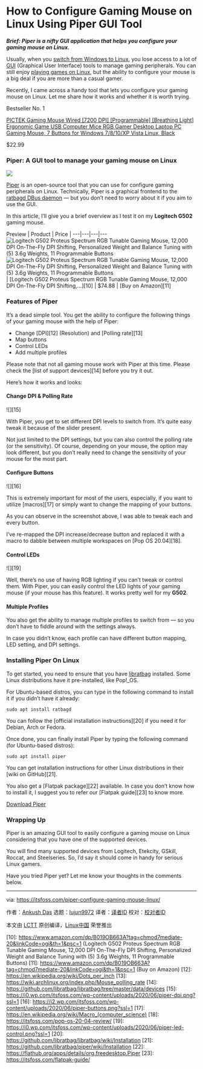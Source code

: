 [#]: collector: (lujun9972)
[#]: translator: ( )
[#]: reviewer: ( )
[#]: publisher: ( )
[#]: url: ( )
[#]: subject: (How to Configure Gaming Mouse on Linux Using Piper GUI Tool)
[#]: via: (https://itsfoss.com/piper-configure-gaming-mouse-linux/)
[#]: author: (Ankush Das https://itsfoss.com/author/ankush/)

How to Configure Gaming Mouse on Linux Using Piper GUI Tool
======

_**Brief: Piper is a nifty GUI application that helps you configure your gaming mouse on Linux.**_

Usually, when you [switch from Windows to Linux][1], you lose access to a lot of [GUI][2] (Graphical User Interface) tools to manage gaming peripherals. You can still enjoy [playing games on Linux][3], but the ability to configure your mouse is a big deal if you are more than a casual gamer.

Recently, I came across a handy tool that lets you configure your gaming mouse on Linux. Let me share how it works and whether it is worth trying.

Bestseller No. 1

[][4]

[PICTEK Gaming Mouse Wired [7200 DPI] [Programmable] [Breathing Light] Ergonomic Game USB Computer Mice RGB Gamer Desktop Laptop PC Gaming Mouse, 7 Buttons for Windows 7/8/10/XP Vista Linux, Black][4]

$22.99 [][5]

### Piper: A GUI tool to manage your gaming mouse on Linux

![][6]

[Piper][7] is an open-source tool that you can use for configure gaming peripherals on Linux. Technically, Piper is a graphical frontend to the [ratbagd DBus daemon][8] — but you don’t need to worry about it if you aim to use the GUI.

In this article, I’ll give you a brief overview as I test it on my **Logitech G502** gaming mouse.

Preview | Product | Price |
---|---|---|---
![Logitech G502 Proteus Spectrum RGB Tunable Gaming Mouse, 12,000 DPI On-The-Fly DPI Shifting, Personalized Weight and Balance Tuning with \(5\) 3.6g Weights, 11 Programmable Buttons][9] ![Logitech G502 Proteus Spectrum RGB Tunable Gaming Mouse, 12,000 DPI On-The-Fly DPI Shifting, Personalized Weight and Balance Tuning with \(5\) 3.6g Weights, 11 Programmable Buttons][9] | [Logitech G502 Proteus Spectrum RGB Tunable Gaming Mouse, 12,000 DPI On-The-Fly DPI Shifting,...][10] | $74.88 | [Buy on Amazon][11]

### Features of Piper

It’s a dead simple tool. You get the ability to configure the following things of your gaming mouse with the help of Piper:

  * Change [DPI][12] (Resolution) and [Polling rate][13]
  * Map buttons
  * Control LEDs
  * Add multiple profiles



Please note that not all gaming mouse work with Piper at this time. Please check the [list of support devices][14] before you try it out.

Here’s how it works and looks:

#### Change DPI &amp; Polling Rate

![][15]

With Piper, you get to set different DPI levels to switch from. It’s quite easy tweak it because of the slider present.

Not just limited to the DPI settings, but you can also control the polling rate (or the sensitivity). Of course, depending on your mouse, the option may look different, but you don’t really need to change the sensitivity of your mouse for the most part.

#### Configure Buttons

![][16]

This is extremely important for most of the users, especially, if you want to utilize [macros][17] or simply want to change the mapping of your buttons.

As you can observe in the screenshot above, I was able to tweak each and every button.

I’ve re-mapped the DPI increase/decrease button and replaced it with a macro to dabble between multiple workspaces on [Pop OS 20.04][18].

#### Control LEDs

![][19]

Well, there’s no use of having RGB lighting if you can’t tweak or control them. With Piper, you can easily control the LED lights of your gaming mouse (if your mouse has this feature). It works pretty well for my **G502**.

#### Multiple Profiles

You also get the ability to manage multiple profiles to switch from — so you don’t have to fiddle around with the settings always.

In case you didn’t know, each profile can have different button mapping, LED setting, and DPI settings.

### Installing Piper On Linux

To get started, you need to ensure that you have [libratbag][8] installed. Some Linux distributions have it pre-installed, like Pop!_OS.

For Ubuntu-based distros, you can type in the following command to install it if you didn’t have it already:

```
sudo apt install ratbagd
```

You can follow the [official installation instructions][20] if you need it for Debian, Arch or Fedora.

Once done, you can finally install Piper by typing the following command (for Ubuntu-based distros):

```
sudo apt install piper
```

You can get installation instructions for other Linux distributions in their [wiki on GitHub][21].

You also get a [Flatpak package][22] available. In case you don’t know how to install it, I suggest you to refer our [Flatpak guide][23] to know more.

[Download Piper][7]

### Wrapping Up

Piper is an amazing GUI tool to easily configure a gaming mouse on Linux considering that you have one of the supported devices.

You will find many supported devices from Logitech, Etekcity, GSkill, Roccat, and Steelseries. So, I’d say it should come in handy for serious Linux gamers.

Have you tried Piper yet? Let me know your thoughts in the comments below.

--------------------------------------------------------------------------------

via: https://itsfoss.com/piper-configure-gaming-mouse-linux/

作者：[Ankush Das][a]
选题：[lujun9972][b]
译者：[译者ID](https://github.com/译者ID)
校对：[校对者ID](https://github.com/校对者ID)

本文由 [LCTT](https://github.com/LCTT/TranslateProject) 原创编译，[Linux中国](https://linux.cn/) 荣誉推出

[a]: https://itsfoss.com/author/ankush/
[b]: https://github.com/lujun9972
[1]: https://itsfoss.com/reasons-switch-linux-windows-xp/
[2]: https://en.wikipedia.org/wiki/Graphical_user_interface
[3]: https://itsfoss.com/linux-gaming-guide/
[4]: https://www.amazon.com/dp/B01FZ3BR5S?tag=chmod7mediate-20&linkCode=osi&th=1&psc=1&keywords=gaming%20mouse (PICTEK Gaming Mouse Wired [7200 DPI] [Programmable] [Breathing Light] Ergonomic Game USB Computer Mice RGB Gamer Desktop Laptop PC Gaming Mouse, 7 Buttons for Windows 7/8/10/XP Vista Linux, Black)
[5]: https://www.amazon.com/gp/prime/?tag=chmod7mediate-20 (Amazon Prime)
[6]: https://i1.wp.com/itsfoss.com/wp-content/uploads/2020/06/piper-gui.png?ssl=1
[7]: https://github.com/libratbag/piper
[8]: https://github.com/libratbag/libratbag
[9]: https://i0.wp.com/m.media-amazon.com/images/I/41xxUrMt7nL._SL160_.jpg?ssl=1
[10]: https://www.amazon.com/dp/B019OB663A?tag=chmod7mediate-20&linkCode=ogi&th=1&psc=1 (Logitech G502 Proteus Spectrum RGB Tunable Gaming Mouse, 12,000 DPI On-The-Fly DPI Shifting, Personalized Weight and Balance Tuning with (5) 3.6g Weights, 11 Programmable Buttons)
[11]: https://www.amazon.com/dp/B019OB663A?tag=chmod7mediate-20&linkCode=ogi&th=1&psc=1 (Buy on Amazon)
[12]: https://en.wikipedia.org/wiki/Dots_per_inch
[13]: https://wiki.archlinux.org/index.php/Mouse_polling_rate
[14]: https://github.com/libratbag/libratbag/tree/master/data/devices
[15]: https://i0.wp.com/itsfoss.com/wp-content/uploads/2020/06/piper-dpi.png?ssl=1
[16]: https://i2.wp.com/itsfoss.com/wp-content/uploads/2020/06/piper-buttons.png?ssl=1
[17]: https://en.wikipedia.org/wiki/Macro_(computer_science)
[18]: https://itsfoss.com/pop-os-20-04-review/
[19]: https://i0.wp.com/itsfoss.com/wp-content/uploads/2020/06/piper-led-control.png?ssl=1
[20]: https://github.com/libratbag/libratbag/wiki/Installation
[21]: https://github.com/libratbag/piper/wiki/Installation
[22]: https://flathub.org/apps/details/org.freedesktop.Piper
[23]: https://itsfoss.com/flatpak-guide/
